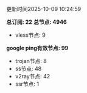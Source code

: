 更新时间2025-10-09 10:24:59

**总订阅: 22**
**总节点: 4946**
- vless节点: 9

**google ping有效节点: 99**
- trojan节点: 8
- ss节点: 48
- v2ray节点: 42
- ssr节点: 1
